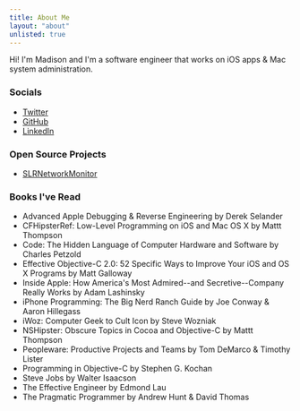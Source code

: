 ```yaml
---
title: About Me
layout: "about"
unlisted: true
---
```


Hi! I'm Madison and I'm a software engineer that works on iOS apps & Mac system administration. 

### Socials

* [Twitter](https://twitter.com/madisonsolarana)
* [GitHub](https://github.com/madsolar8582)
* [LinkedIn](https://linkedin.com/in/madisonsolarana)

### Open Source Projects

* [SLRNetworkMonitor](https://github.com/madsolar8582/SLRNetworkMonitor)

### Books I've Read

* Advanced Apple Debugging & Reverse Engineering by Derek Selander
* CFHipsterRef: Low-Level Programming on iOS and Mac OS X by Mattt Thompson
* Code: The Hidden Language of Computer Hardware and Software by Charles Petzold
* Effective Objective-C 2.0: 52 Specific Ways to Improve Your iOS and OS X Programs by Matt Galloway
* Inside Apple: How America's Most Admired--and Secretive--Company Really Works by Adam Lashinsky
* iPhone Programming: The Big Nerd Ranch Guide by Joe Conway & Aaron Hillegass
* iWoz: Computer Geek to Cult Icon by Steve Wozniak
* NSHipster: Obscure Topics in Cocoa and Objective-C by Mattt Thompson
* Peopleware: Productive Projects and Teams by Tom DeMarco & Timothy Lister
* Programming in Objective-C by Stephen G. Kochan
* Steve Jobs by Walter Isaacson
* The Effective Engineer by Edmond Lau 
* The Pragmatic Programmer by Andrew Hunt & David Thomas
